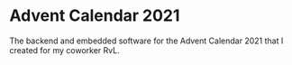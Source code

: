 # Advent Calendar 2021

The backend and embedded software for the Advent Calendar 2021 that I created for my coworker RvL.